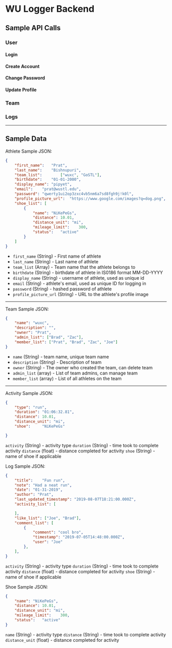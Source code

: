 # WU Logger Backend
## Sample API Calls
### User
#### Login
#### Create Account
#### Change Password
#### Update Profile

### Team

### Logs

---
## Sample Data
Athlete Sample JSON:
```json
{
	"first_name":	"Prat",
	"last_name":	"Bishnupuri",
	"team_list":		["wuxc", "GoSTL"],
	"birthdate":	"01-01-2000",
	"display_name":	"pipyet",
	"email":	"prat@wustl.edu",
	"password":	"qwerty1ui2op3zxc4vb5nm6a7sd8fgh9j!k0l",
	"profile_picture_url":	"https://www.google.com/images?q=dog.png",
	"shoe_list": [
		{
			"name":	"NiKePeGs",
			"distance":	10.01,
			"distance_unit": "mi",
			"mileage_limit":	300,
			"status":	"active"
		}
	]
}

```
* `first_name` (String) - First name of athlete
* `last_name` (String) - Last name of athlete
* `team_list` (Array) - Team name that the athlete belongs to
* `birthdate` (String) - birthdate of athlete in IS0186 format MM-DD-YYYY
* `display_name` (String) - username of athlete, used as unique id
* `email` (String) - athlete's email, used as unique ID for logging in
* `password` (String) - hashed password of athlete
* `profile_picture_url` (String) - URL to the athlete's profile image
---
Team Sample JSON:
```json
{
	"name":	"wuxc",
	"description": "",
	"owner": "Prat",
	"admin_list": ["Brad", "Zac"],
	"member_list": ["Prat", "Brad", "Zac", "Joe"]
}
```
* `name` (String) - team name, unique team name
* `description` (String) - Description of team
* `owner` (String) - The owner who created the team, can delete team
* `admin_list` (array) - List of team admins, can manage team
* `member_list` (array) - List of all athletes on the team
---
Activity Sample JSON:
```json
{
	"type":	"run",
	"duration":	"01:06:32.81",
	"distance":	10.01,
	"distance_unit": "mi",
	"shoe":		"NiKePeGs"

}
```
`activity` (String) - activity type
`duration` (String) - time took to complete activity
`distance` (float) - distance completed for activity
`shoe` (String) - name of shoe if applicable

Log Sample JSON:
```json
{
	"title":	"Fun run",
	"note":	"Had a neat run",
	"date":	"01-31-2019",
	"author": "Prat",
	"last_updated_timestamp": "2019-08-07T18:21:00.000Z",
	"activity_list": [

	],
	"like_list": ["Joe", "Brad"],
	"comment_list": [
		{
			"comment": "cool bro",
			"timestamp": "2019-07-05T14:48:00.000Z",
			"user":	"Joe"
		},
	],
}
```
`activity` (String) - activity type
`duration` (String) - time took to complete activity
`distance` (float) - distance completed for activity
`shoe` (String) - name of shoe if applicable

Shoe Sample JSON:
```json
{
	"name":	"NiKePeGs",
	"distance":	10.01,
	"distance_unit": "mi",
	"mileage_limit":	300,
	"status":	"active"
}
```
`name` (String) - activity type
`distance` (String) - time took to complete activity
`distance_unit` (float) - distance completed for activity
